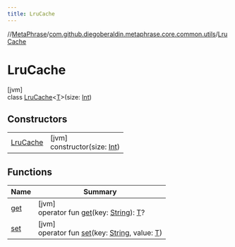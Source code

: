 ```yaml
---
title: LruCache
---
```

//[MetaPhrase](../../../index.html)/[com.github.diegoberaldin.metaphrase.core.common.utils](../index.html)/[LruCache](index.html)



# LruCache



[jvm]\
class [LruCache](index.html)&lt;[T](index.html)&gt;(size: [Int](https://kotlinlang.org/api/latest/jvm/stdlib/kotlin/-int/index.html))



## Constructors


| | |
|---|---|
| [LruCache](-lru-cache.html) | [jvm]<br>constructor(size: [Int](https://kotlinlang.org/api/latest/jvm/stdlib/kotlin/-int/index.html)) |


## Functions


| Name | Summary |
|---|---|
| [get](get.html) | [jvm]<br>operator fun [get](get.html)(key: [String](https://kotlinlang.org/api/latest/jvm/stdlib/kotlin/-string/index.html)): [T](index.html)? |
| [set](set.html) | [jvm]<br>operator fun [set](set.html)(key: [String](https://kotlinlang.org/api/latest/jvm/stdlib/kotlin/-string/index.html), value: [T](index.html)) |

